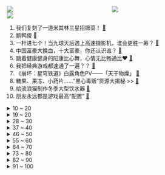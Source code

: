 <div >
	<a style="float:left;width:55%;" href = "https://github.com/anuraghazra/github-readme-stats">
	 <img src = "https://github-readme-stats.vercel.app/api?username=iuuuuuaena&theme=buefy&show_icons=true"/>
	</a>
	<a  style="float:right;width:45%" href = "https://github.com/anuraghazra/github-readme-stats">
	 <img  src="https://github-readme-stats.vercel.app/api/top-langs/?username=anuraghazra&layout=compact"/>
	</a>
	</div>

[![](https://img.shields.io/badge/jxd-@jxdgogogo.xyz-yellowgreen.svg)](https://www.jxdgogogo.xyz)<br>
1. 我们复刻了一道米其林三星招牌菜！ [:link:](//www.bilibili.com/video/BV1V84y1V7En) <br>
2. 鹅鸭傻 [:link:](//www.bilibili.com/video/BV1Q14y1F7B2) <br>
3. 一杆进七个！当九球天后遇上高速摄影机，谁会更胜一筹？ [:link:](//www.bilibili.com/video/BV1rT411Q7DN) <br>
4. 中国富豪大换血，十大富豪，你还认识谁？ [:link:](//www.bilibili.com/video/BV1hs4y1e7LV) <br>
5. 跳着健康健身的阳康比心舞，心情无比畅通比❤ [:link:](//www.bilibili.com/video/BV18G4y1N7h7) <br>
6. 我把经典游戏都速通了一遍？？ [:link:](//www.bilibili.com/video/BV1RR4y1z7Hv) <br>
7. 《崩坏：星穹铁道》白露角色PV——「天干物燥」 [:link:](//www.bilibili.com/video/BV1n84y1G7HE) <br>
8. 糖果、果冻、小药片......“黑心毒贩”货源大揭秘 >> [:link:](//www.bilibili.com/video/BV1Kv4y1t7cW) <br>
9. 给流浪猫制作冬季大型饮水器 [:link:](//www.bilibili.com/video/BV1y8411T7h5) <br>
10. 朋友永远都是游戏最高“配置” [:link:](//www.bilibili.com/video/BV15D4y1K7cC) <br>
<details>
<summary>10 ~ 20</summary>

11. “读孙子兵法,品启强人生” [:link:](//www.bilibili.com/video/BV1MG4y1S7cm) <br>
12. 在自律和自觉中选择了自尽 [:link:](//www.bilibili.com/video/BV1Yv4y1477X) <br>
13. 看几遍都觉得好笑哈哈哈哈 [:link:](//www.bilibili.com/video/BV1Bj411M7bz) <br>
14. 【坦白】为什么我专做"骗小白"的碎片式健身训练 [:link:](//www.bilibili.com/video/BV1oe4y1A7v6) <br>
15. 这 是......转 生 大 肠 [:link:](//www.bilibili.com/video/BV13Y411i7ii) <br>
16. 叠 甲 圣 经 [:link:](//www.bilibili.com/video/BV1hM411Y7XL) <br>
17. 我们花费五年时间收集打磨，感受这召唤师操作的大气磅礴与刀尖舞蹈吧！ [:link:](//www.bilibili.com/video/BV1uA411z7XC) <br>
18. 汉服在国外，给外国人体验汉服 [:link:](//www.bilibili.com/video/BV1jR4y1B7tW) <br>
19. 拒绝答辩，吃点好的！漫威零差评佳作《马面雷神》 [:link:](//www.bilibili.com/video/BV1VG4y1K7Nu) <br>
</details>
<details>
<summary>19 ~ 20</summary>

20. 【基德】土叙地震全面报告：天灾叠加人祸，双标的救援 [:link:](//www.bilibili.com/video/BV1cs4y1e7ty) <br>
21. 《官  宣》 [:link:](//www.bilibili.com/video/BV1T84y1V7Tz) <br>
22. “我觉得他在占便宜”好人被枪指着，已经是常态 [:link:](//www.bilibili.com/video/BV1dM411Y7Uj) <br>
23. “花儿为什么那样红？” [:link:](//www.bilibili.com/video/BV1RY411v7WM) <br>
24. 【定格动画】爆肝挑战地表最重组合金刚藏玩阁冲云霄终极大合体 [:link:](//www.bilibili.com/video/BV1pR4y1q7XH) <br>
25. 放眼综艺界是炸裂的程度！10个艺人种地半年的奇葩综艺《种地吧》 [:link:](//www.bilibili.com/video/BV1us4y1e7Bw) <br>
26. 你有没有哪些小妙招是外行人不知道的？大家互相说一下取取经！ [:link:](//www.bilibili.com/video/BV1nR4y1z74b) <br>
27. 大嫂高叶：老问这种问题烦不烦？ [:link:](//www.bilibili.com/video/BV1S84y1G7Hy) <br>
28. 你玩原神怎么不充钱呢？【这下不得不氪金了...】 [:link:](//www.bilibili.com/video/BV1J24y1q7AL) <br>
</details>
<details>
<summary>28 ~ 30</summary>

29. 乱世腾龙、再造河山，土耳其国父：凯末尔【历史调研室37】 [:link:](//www.bilibili.com/video/BV18d4y1J7W3) <br>
30. 硬件攻击 我的世界永恒的MC生存 二周目EP15 [:link:](//www.bilibili.com/video/BV1fY411v7EN) <br>
31. 学校门口便利店来了 [:link:](//www.bilibili.com/video/BV1pA411B7eG) <br>
32. 【定格动画】炎龙vs卡利斯 [:link:](//www.bilibili.com/video/BV1BM411v7Wq) <br>
33. 当我把城里的猫带回农村被疯狂打脸（宋庄特辑） [:link:](//www.bilibili.com/video/BV1UT41197fB) <br>
34. 功绩社会生产抑郁症患者和厌世者？ [:link:](//www.bilibili.com/video/BV1WM411Y7Jk) <br>
35. 【鱼肉肉】（鸡）极乐净土 [:link:](//www.bilibili.com/video/BV18R4y1q7Ua) <br>
36. 入坑DNF半个月血亏4W装备全碎，我想成为巴卡尔红队C#1？ [:link:](//www.bilibili.com/video/BV1684y1G7V6) <br>
37. 我给自己的免费游戏做了个外挂！ [:link:](//www.bilibili.com/video/BV12G4y1U7CL) <br>
</details>
<details>
<summary>37 ~ 40</summary>

38. “可惜了，这么过瘾的台词再也没有了！” [:link:](//www.bilibili.com/video/BV1Rv4y147Fm) <br>
39. 是的，我们有一个私生女 [:link:](//www.bilibili.com/video/BV1a8411T7Ld) <br>
40. 全程高能|| 家贼祖师爷的父子交接，权力博弈中的那些“不传之秘” [:link:](//www.bilibili.com/video/BV15G4y1T78D) <br>
41. 嘿朋友，你想吃免费的麦丽素嘛（低俗，重口，恶心，慎点） [:link:](//www.bilibili.com/video/BV1aM4y1D7Zc) <br>
42. 【猛男版】新宝岛丨竖屏重制，史诗级更新 [:link:](//www.bilibili.com/video/BV1314y1c7gh) <br>
43. 【原神手书】与夜兰在欲望之网中起舞！ [:link:](//www.bilibili.com/video/BV1cd4y1J7Xt) <br>
44. 单车独闯黑龙江，轮胎报废跑了两个县城也没买到，摸黑在路边雪地露营 [:link:](//www.bilibili.com/video/BV1ZR4y1q7qM) <br>
45. 美国最贵牛排店VS最便宜牛排！！价格相差40倍，值得吗？ [:link:](//www.bilibili.com/video/BV19Y411v778) <br>
46. 【4K60FPS】火星哥Bruno Mars《Uptown Funk》神级现场！真的这么丝滑吗 [:link:](//www.bilibili.com/video/BV1WT411Q7Nx) <br>
</details>
<details>
<summary>46 ~ 50</summary>

47. 谁要来预订我的情人节档期 [:link:](//www.bilibili.com/video/BV17Y411B7US) <br>
48. 【不齐舞团】⚡新 宝 岛⚡叔叔版 久等了~ [:link:](//www.bilibili.com/video/BV1H54y1N7ck) <br>
49. 本来挺喜欢塑料小人的 [:link:](//www.bilibili.com/video/BV1bM411Y7Xz) <br>
50. 不要含糊其辞，僵尸肉跟国内储备肉没关系！ [:link:](//www.bilibili.com/video/BV1Mx4y1L75k) <br>
51. 老MC玩家的热爱岂是你网易能代理的?! [:link:](//www.bilibili.com/video/BV1rd4y1n7Hc) <br>
52. 坤坤闪亮登场 [:link:](//www.bilibili.com/video/BV1fA411r7DF) <br>
53. “你已经证明了你的决心，那么，也让你见证一下我的意志吧” [:link:](//www.bilibili.com/video/BV1X54y1N75y) <br>
54. 神里绫华 花时来信 [:link:](//www.bilibili.com/video/BV1gD4y1K7Zd) <br>
55. 胡桃金曲《家有胡桃》 [:link:](//www.bilibili.com/video/BV1Pv4y147jk) <br>
</details>
<details>
<summary>55 ~ 60</summary>

56. 我们在一起啦！ [:link:](//www.bilibili.com/video/BV1jx4y1V7hH) <br>
57. 胡桃池子十连五金，我的好同学，我一点都不羡慕 [:link:](//www.bilibili.com/video/BV1GT411R77S) <br>
58. 《成年狗的崩溃就在一瞬间》 [:link:](//www.bilibili.com/video/BV1vj411K7q7) <br>
59. 网络热门艺术鉴赏（七）高山流水遇只因 [:link:](//www.bilibili.com/video/BV1JG4y1S7v2) <br>
60. 耗时432小时，我终于零氪通关了造梦西游3！ [:link:](//www.bilibili.com/video/BV1J54y1N7fb) <br>
61. 【纪念唐小强】谨以此片，纪念陪伴了我们五季的唐大哥 [:link:](//www.bilibili.com/video/BV1a54y1N7Cr) <br>
62. 狂飙（x）乱飙(√) [:link:](//www.bilibili.com/video/BV158411u7d8) <br>
63. 《查理九世》“ 谨以此书，纪念我的童年，那是一段小有遗憾的幸福时光。” [:link:](//www.bilibili.com/video/BV1Zs4y1W75g) <br>
64. 小手一指 rap开始  反向变身  返璞归真 [:link:](//www.bilibili.com/video/BV1ZM411Y7sD) <br>
</details>
<details>
<summary>64 ~ 70</summary>

65. 品尝酸甜苦辣，尽享人生滋味 [:link:](//www.bilibili.com/video/BV1d54y1P7eV) <br>
66. 【36氪】从扶贫到“坑贫”，中国式彩票什么时候开始把路走歪了？ [:link:](//www.bilibili.com/video/BV1r8411u7My) <br>
67. 他从卖鱼小贩逆袭成黑帮大佬，逍遥法外一路狂飙！ [:link:](//www.bilibili.com/video/BV1JD4y1K7hR) <br>
68. 没有神明注视的冒险家 [:link:](//www.bilibili.com/video/BV1VA41167mk) <br>
69. 【时代少年团】《乌托邦少年》欢乐小卡游戏 [:link:](//www.bilibili.com/video/BV1kv4y1477Q) <br>
70. 我，260万粉UP主，公开助农水果利润！究竟赚了多少钱？ [:link:](//www.bilibili.com/video/BV1nx4y1L753) <br>
71. 他一元中满命，我一抽送寿命 3 [:link:](//www.bilibili.com/video/BV14T411Q7PB) <br>
72. 一把长剑残血6级就断线！单杀职业？别吃！别吃！ [:link:](//www.bilibili.com/video/BV1YA4116733) <br>
73. 有你在身边多乐趣 [:link:](//www.bilibili.com/video/BV16M411v7EL) <br>
</details>
<details>
<summary>73 ~ 80</summary>

74. “阅读理解”是最荒谬的考题！它会扼杀下一代的创造力 [:link:](//www.bilibili.com/video/BV1iG4y1N79u) <br>
75. 爆超小菲比五人组全员集齐，只不过菲菲的一雪竟被小呆呆拿去了！ [:link:](//www.bilibili.com/video/BV1SA41167zn) <br>
76. 【原神/手书】区区宵灯，为师这就给你整一个 [:link:](//www.bilibili.com/video/BV11d4y1E75W) <br>
77. 【原神剧场】空的恋爱摇摆~！ [:link:](//www.bilibili.com/video/BV11G4y1N7KZ) <br>
78. 有人问我为什么要坚持做公益课 [:link:](//www.bilibili.com/video/BV1dY411q7Mt) <br>
79. 【我独自成神】一口气看到爽！集结众神！决战末世！ [:link:](//www.bilibili.com/video/BV1Jv4y147Bc) <br>
80. “终于明白这剧凭啥封神了，这台词也太顶了！” [:link:](//www.bilibili.com/video/BV1WR4y1q7Pj) <br>
81. 我的世界：什么才是真正的顶级肝帝 [:link:](//www.bilibili.com/video/BV1Rd4y1n7Vn) <br>
82. 大堂经理遭遇史上最大打击 [:link:](//www.bilibili.com/video/BV1Q24y1W7ns) <br>
</details>
<details>
<summary>82 ~ 90</summary>

83. 这碗拉面真变态！没有面条全是菜？ [:link:](//www.bilibili.com/video/BV1Dd4y1J7xr) <br>
84. 任何时间！任何地点！遇到小猫！就地亲烂！ [:link:](//www.bilibili.com/video/BV1bM4y1D7s8) <br>
85. 帅小伙速通九转大肠，品尝到肠真正的味道！ [:link:](//www.bilibili.com/video/BV14x4y1L75j) <br>
86. 如何用面包车，跑赢GTR？ [:link:](//www.bilibili.com/video/BV1z8411T7Tx) <br>
87. 大半夜学围棋？一看就懂？刘备也在？我也想试试 [:link:](//www.bilibili.com/video/BV1wT411o7vg) <br>
88. 4J车厘子有多大？你买的车厘子缩水了吗？【慧小媛】 [:link:](//www.bilibili.com/video/BV1mD4y1A7GN) <br>
89. 南方人和北方人互换饮食是什么体验？ [:link:](//www.bilibili.com/video/BV1me4y1A7LK) <br>
90. 张楚岚内心独白直接封神！“我就是要你们亲手送走陈朵…”【一人之下5】 [:link:](//www.bilibili.com/video/BV1k8411u78z) <br>
91. 眼睛里的绿宝石 [:link:](//www.bilibili.com/video/BV18y4y1Q7uF) <br>
</details>
<details>
<summary>91 ~ 100</summary>

92. 【原神手书】♛来自四神的压迫力♛～王牌特工们的「间谍过家家」～ [:link:](//www.bilibili.com/video/BV1Tv4y1b73i) <br>
93. 【Rac】解构“配音”，告诉你中配究竟“怪”在哪里。 [:link:](//www.bilibili.com/video/BV1RM4y1D7VS) <br>
94. 当开锁的遇上卖锁的 [:link:](//www.bilibili.com/video/BV1fM4y1D7kY) <br>
95. 是不是每个日本媳妇都有这样的技能？ [:link:](//www.bilibili.com/video/BV1MA41167KX) <br>
96. 同伴赠礼  2440原石帮你回血，尘歌壶套装（持续更新中）。 [:link:](//www.bilibili.com/video/BV1xv4y1b7YH) <br>
97. “心在跳，爱很刑如烈火” [:link:](//www.bilibili.com/video/BV1824y1i7Mb) <br>
98. 《 西 楚 高 达 》 [:link:](//www.bilibili.com/video/BV1Sj411P7Wj) <br>
99. 我好像把它气哭了 [:link:](//www.bilibili.com/video/BV1RT41197wf) <br>
100. 黑猫的谢幕演出 [:link:](//www.bilibili.com/video/BV19T41197JF) <br>
</details>
